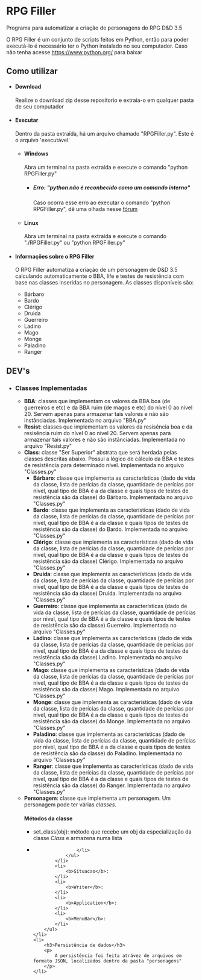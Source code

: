 <h1>RPG Filler</h1>
<p>
	Programa para automatizar a criação de personagens do RPG D&D 3.5
</p>
<p>
	O RPG Filler é um conjunto de scripts feitos em Python, então para poder executá-lo é necessário ter o Python instalado no seu computador. Caso não tenha acesse <a href="https://www.python.org/">https://www.python.org/</a> para baixar
</p>
<h2>Como utilizar</h2>
<ul>
	<li>
		<h4>Download</h4>
		<p>
			Realize o download zip desse reposítorio e extraia-o em qualquer pasta de seu computador
		</p>
	</li>
	<li>
		<h4>Executar</h4>
		<p>
			Dentro da pasta extraída, há um arquivo chamado "RPGFiller.py". Este é o arquivo 'executável'
		</p>
		<ul>
			<li>
				<h4>Windows</h4>
				<p>
					Abra um terminal na pasta extraída e execute o comando "python RPGFiller.py"
				</p>
				<ul>
					<li>
						<h5>Erro: "python não é reconhecido como um comando interno"</h5>
						<p>
							Caso ocorra esse erro ao executar o comando "python RPGFiller.py", dê uma olhada nesse <a href="http://stackoverflow.com/questions/7054424/python-not-recognised-as-a-command">fórum</a>
						</p>
					</li>
				</ul>
			</li>
			<li>
				<h4>Linux</h4>
				<p>
					Abra um terminal na pasta extraída e execute o comando "./RPGFiller.py" ou "python RPGFiller.py"
				</p>
			</li>
		</ul>
	</li>
	<li>
		<h4>Informações sobre o RPG Filler</h4>
		<p>
			O RPG Filler automatiza a criação de um personagem de D&D 3.5 calculando automaticamente o BBA, life e testes de resistência com base nas classes inseridas no personagem. 
			As classes disponíveis são:
		</p>
		<ul>
			<li>Bárbaro</li>
			<li>Bardo</li>
			<li>Clérigo</li>
			<li>Druida</li>
			<li>Guerreiro</li>
			<li>Ladino</li>
			<li>Mago</li>
			<li>Monge</li>
			<li>Paladino</li>
			<li>Ranger</li>
		</ul>
	</li>
</ul>
<h2>DEV's</h2>
<ul>
	<li>
		<h3>Classes Implementadas</h3>
		<ul>
			<li>
				<b>BBA</b>: classes que implementam os valores da BBA boa (de guerreiros e etc) e da BBA ruim (de magos e etc) do nível 0 ao nível 20. Servem apenas para armazenar tais valores e não são instânciadas. Implementada no arquivo "BBA.py"
			</li>
			<li>
				<b>Resist</b>: classes que implementam os valores da resisência boa e da resisência ruim do nível 0 ao nível 20. Servem apenas para armazenar tais valores e não são instânciadas. Implementada no arquivo "Resist.py"
			</li>
			<li>
				<b>Class</b>: classe "Ser Superior" abstrata que será herdada pelas classes descritas abaixo. Possui a lógico de cálculo da BBA e testes de resistência para determinado nível. Implementada no arquivo "Classes.py"
				<ul>
					<li>
						<b>Bárbaro</b>: classe que implementa as características (dado de vida da classe, lista de perícias da classe, quantidade de perícias por nivel, qual tipo de BBA é a da classe e quais tipos de testes de resistência são da classe) do Bárbaro. Implementada no arquivo "Classes.py"
					</li>
					<li>
						<b>Bardo</b>: classe que implementa as características (dado de vida da classe, lista de perícias da classe, quantidade de perícias por nivel, qual tipo de BBA é a da classe e quais tipos de testes de resistência são da classe) do Bardo. Implementada no arquivo "Classes.py"
					</li>
					<li>
						<b>Clérigo</b>: classe que implementa as características (dado de vida da classe, lista de perícias da classe, quantidade de perícias por nivel, qual tipo de BBA é a da classe e quais tipos de testes de resistência são da classe) Clérigo. Implementada no arquivo "Classes.py"
					</li>
					<li>
						<b>Druida</b>: classe que implementa as características (dado de vida da classe, lista de perícias da classe, quantidade de perícias por nivel, qual tipo de BBA é a da classe e quais tipos de testes de resistência são da classe) Druida. Implementada no arquivo "Classes.py"
					</li>
					<li>
						<b>Guerreiro</b>: classe que implementa as características (dado de vida da classe, lista de perícias da classe, quantidade de perícias por nivel, qual tipo de BBA é a da classe e quais tipos de testes de resistência são da classe) Guerreiro. Implementada no arquivo "Classes.py"
					</li>
					<li>
						<b>Ladino</b>: classe que implementa as características (dado de vida da classe, lista de perícias da classe, quantidade de perícias por nivel, qual tipo de BBA é a da classe e quais tipos de testes de resistência são da classe) Ladino. Implementada no arquivo "Classes.py"
					</li>
					<li>
						<b>Mago</b>: classe que implementa as características (dado de vida da classe, lista de perícias da classe, quantidade de perícias por nivel, qual tipo de BBA é a da classe e quais tipos de testes de resistência são da classe) Mago. Implementada no arquivo "Classes.py"
					</li>
					<li>
						<b>Monge</b>: classe que implementa as características (dado de vida da classe, lista de perícias da classe, quantidade de perícias por nivel, qual tipo de BBA é a da classe e quais tipos de testes de resistência são da classe) do Monge. Implementada no arquivo "Classes.py"
					</li>
					<li>
						<b>Paladino</b>: classe que implementa as características (dado de vida da classe, lista de perícias da classe, quantidade de perícias por nivel, qual tipo de BBA é a da classe e quais tipos de testes de resistência são da classe) do Paladino. Implementada no arquivo "Classes.py"
					</li>
					<li>
						<b>Ranger</b>: classe que implementa as características (dado de vida da classe, lista de perícias da classe, quantidade de perícias por nivel, qual tipo de BBA é a da classe e quais tipos de testes de resistência são da classe) do Ranger. Implementada no arquivo "Classes.py"
					</li>
				</ul>
			</li>
			<li>
				<b>Personagem</b>: classe que implementa um personagem. Um personagem pode ter várias <i>classes</i>. 
				<h4>Métodos da classe</h4>
				<ul>
					<li>
						set_class(obj): método que recebe um obj da especialização da classe <i>Class</i> e armazena numa lista
					</li>
					<li>
						
					</li>
				</ul>
			</li>
			<li>
				<b>Situacao</b>: 
			</li>
			<li>
				<b>Writer</b>: 
			</li>
			<li>
				<b>Application</b>: 
			</li>
			<li>
				<b>MenuBar</b>: 
			</li>
		</ul>
	</li>
	<li>
		<h3>Persistência de dados</h3>
		<p>
			A persistência foi feita atrávez de arquivos em formato JSON, localizados dentro da pasta "personagens"
		</p>
	</li>
</ul>







